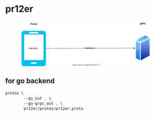 # pr12er

<div align="center">
<img src="./pr12er_diagram.svg" width="80%">
</div>

## for go backend

```
protoc \
	    --go_out . \
	    --go-grpc_out . \
	    pr12er/protos/pr12er.proto
```
